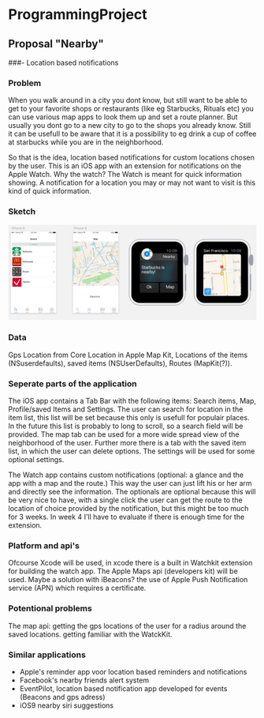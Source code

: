 # ProgrammingProject

## Proposal "Nearby" 
###- Location based notifications 


### Problem
When you walk around in a city you dont know, but still want to be able to get to your favorite shops or restaurants (like eg Starbucks, Rituals etc) you can use various map apps to look them up and set a route planner. But usually you dont go to a new city to go to the shops you already know. Still it can be usefull to be aware that it is a possibility to eg drink a cup of coffee at starbucks while you are in the neighborhood. 

So that is the idea, location based notifications for custom locations chosen by the user. This is an iOS app with an extension for notifications on the Apple Watch. Why the watch? The Watch is meant for quick information showing. A notification for a location you may or may not want to visit is this kind of quick information. 

### Sketch

![sketch](doc/sketch.png)


### Data
Gps Location from Core Location in Apple Map Kit, Locations of the items (NSuserdefaults), saved items (NSUserDefaults), Routes (MapKit(?)).

### Seperate parts of the application
The iOS app contains a Tab Bar with the following items: Search items, Map, Profile/saved Items and Settings. The user can search for location in the item list, this list will be set because this only is usefull for populair places. In the future this list is probably to long to scroll, so a search field will be provided. The map tab can be used for a more wide spread view of the neighborhood of the user. Further more there is a tab with the saved item list, in which the user can delete options. The settings will be used for some optional settings.

The Watch app contains custom notifications (optional: a glance and the app with a map and the route.) This way the user can just lift his or her arm and directly see the information. The optionals are optional because this will be very nice to have, with a single click the user can get the route to the location of choice provided by the notification, but this might be too much for 3 weeks. In week 4 I'll have to evaluate if there is enough time for the extension.

### Platform and api's
Ofcourse Xcode will be used, in xcode there is a built in Watchkit extension for building the watch app. The Apple Maps api (developers kit) will be used. Maybe a solution with iBeacons? the use of Apple Push Notification service (APN) which requires a certificate. 

### Potentional problems
The map api: getting the gps locations of the user for a radius around the saved locations. getting familiar with the WatckKit. 

### Similar applications
* Apple's reminder app voor location based reminders and notifications
* Facebook's nearby friends alert system
* EventPilot, location based notification app developed for events (Beacons and gps adress)
* iOS9 nearby siri suggestions




